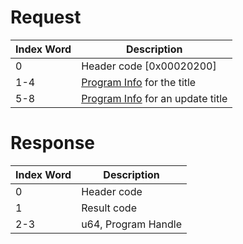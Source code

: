 # Request

| Index Word | Description                                                                    |
|------------|--------------------------------------------------------------------------------|
| 0          | Header code \[0x00020200\]                                                     |
| 1-4        | [Program Info](Filesystem_services#ProgramInfo "wikilink") for the title       |
| 5-8        | [Program Info](Filesystem_services#ProgramInfo "wikilink") for an update title |

# Response

| Index Word | Description         |
|------------|---------------------|
| 0          | Header code         |
| 1          | Result code         |
| 2-3        | u64, Program Handle |